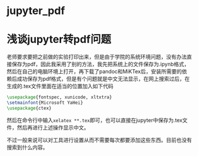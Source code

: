 # jupyter_pdf


# 浅谈jupyter转pdf问题

​	老师要求要把之前做的实验打印出来，但是由于学院的系统环境问题，没有办法直接保存为pdf，因此我采用了别的方法，我先把系统上的文件保存为.ipynb格式，然后在自己的电脑环境上打开，再下载了pandoc和MiKTex后，安装所需要的依赖后成功保存为pdf格式，但是有个问题就是中文无法显示，在网上搜索过后，在生成的.tex文件里面在适当的位置加入如下代码

```latex
\usepackage{fontspec, xunicode, xltxtra}
\setmainfont{Microsoft YaHei}
\usepackage{ctex}
```

然后在命令行中输入`xelatex **.tex`即可，也可以直接在jupyter中保存为.tex文件，然后再进行上述操作显示中文。

不过一般来说可以对工具进行设置从而不需要每次都要添加这些东西。目前也没有搜索到什么内容。




